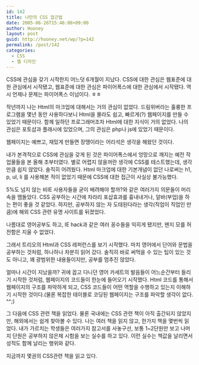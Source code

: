 ```yaml
---
id: 142
title: 나만의 CSS 접근법
date: 2005-06-26T15:46:08+09:00
author: Hooney
layout: post
guid: http://hooney.net/wp/?p=142
permalink: /post/142
categories:
  - CSS
  - 웹 디자인
---
```

CSS에 관심을 갖기 시작한지 어느덧 6개월이 지났다. CSS에 대한 관심은 웹표준에 대한 관심에서 시작됐고, 웹표준에 대한 관심은 파이어폭스에 대한 관심에서 시작됐다. 역시 언제나 문제는 파이어폭스 이넘이다. ㅎㅎ

작년까지 나는 Html의 마크업에 대해서는 거의 관심이 없었다. 드림위버라는 훌륭한 프로그램을 몇년 동안 사용하다보니 Html을 몰라도 쉽고, 빠르게(?) 웹페이지를 만들 수 있었기 때문이다. 함께 일하던 프로그래머조차 Html에 대한 지식이 거의 없었다. 나의 관심은 포토샵과 플래시에 있었으며, 그의 관심은 php나 js에 있었기 때문이다.

웹페이지는 예쁘고, 재밌게 만들면 장땡이라는 어리석은 생각을 해왔던 것이다.

내가 본격적으로 CSS에 관심을 갖게 된 것은 파이어폭스에서 엉망으로 깨지는 예전 작업물들을 본 올해 초부터였다. 별로 어렵지 않을꺼란 생각에 CSS를 테스트했는데, 생각만큼 쉽지 않았다. 솔직히 어려웠다. Html 마크업에 대한 기본개념이 없던 나로써는 h1, p, ul, li 를 사용해본 적이 없었기 때문에 CSS에 대한 접근이 사실상 불가능했다.

5%도 넘지 않는 비IE 사용자들을 굳이 배려해야 할까?와 같은 여러가지 의문들이 머리속을 맴돌았다. CSS 공부하는 시간에 차라리 포샵효과를 흉내내거나, 알바(부업)을 하는 편이 좋을 것 같았다. 하지만, 공부하지 않는 자 도태된다라는 생각(직업이 직업인 만큼)에 해외 CSS 관련 유명 사이트를 뒤졌었다.

나름대로 영어공부도 하고, IE hack과 같은 여러 꽁수들을 익히게 됐지만, 왠지 모를 허전함은 지울 수 없었다.

그래서 트리오의 Html과 CSS 레퍼런스를 보기 시작했다. 마치 영어에서 단어와 문법을 공부하는 것처럼, 하나하나 차분히 읽어 갔다. 솔직히 바로 써먹을 수 있는 팁이 있는 것도 아니고, 꽤 광범위한 내용들이지만, 공부를 멈추진 않았다.

얼마나 시간이 지났을까? 귀에 꼽고 다니던 영어 카세트의 발음들이 어느순간부터 들리기 시작한 것처럼, 웹페이지의 코드들이 한눈에 들어오기 시작했다. Html 코드를 통해서 웹페이지의 구조를 파악하게 되고, CSS 코드들이 어떤 역할을 수행하고 있는지 이해하기 시작한 것이다.(물론 복잡한 테이블로 코딩된 웹페이지는 구조를 파악할 생각이 없다. ^^;)

그 다음에 CSS 관련 책을 읽었다. 물론 국내에는 CSS 관련 책이 아직 출간되지 않았지만, 해외에서는 쉽게 찾아볼 수 있다. 나는 여러 책을 읽지 않고, 한가지 책을 몇번씩 읽었다. 내가 가르치는 학생들은 여러가지 참고서를 사놓구선, 보통 1~2단원만 보고 나머지 단원은 공부하지 않은체 시험을 보는 실수를 하고 있다. 이런 실수는 책값을 날리면서 성적도 함께 날리는 행위와 같다.

지금까지 몇권의 CSS관련 책을 읽고 있다.